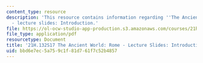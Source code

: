 ```yaml
---
content_type: resource
description: 'This resource contains information regarding ''The Ancient World: Rome''
  - lecture slides: Introduction.'
file: https://ol-ocw-studio-app-production.s3.amazonaws.com/courses/21h-132-the-ancient-world-rome-spring-2017/bbd6e7ec5a759c1f81d761f7c52b4857_MIT21H_132S17_Introduction.pdf
file_type: application/pdf
resourcetype: Document
title: '21H.132S17 The Ancient World: Rome - Lecture Slides: Introduction'
uid: bbd6e7ec-5a75-9c1f-81d7-61f7c52b4857
---
```

